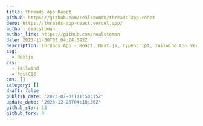 ```yaml
---
title: Threads App React
github: https://github.com/realstoman/threads-app-react
demo: https://threads-app-react.vercel.app/
author: realstoman
author_link: https://github.com/realstoman
date: 2023-11-30T07:04:24.543Z
description: Threads App - React, Next.js, TypeScript, Tailwind CSS Version
ssg:
  - Nextjs
css:
  - Tailwind
  - PostCSS
cms: []
category: []
draft: false
publish_date: '2023-07-07T11:50:15Z'
update_date: '2023-12-26T04:18:36Z'
github_star: 13
github_fork: 0
---
```

